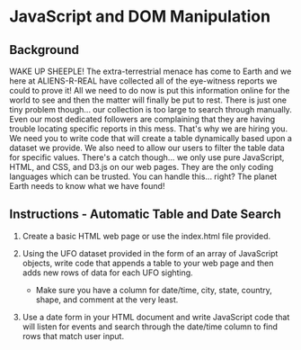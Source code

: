 # JavaScript and DOM Manipulation

## Background
WAKE UP SHEEPLE! The extra-terrestrial menace has come to Earth and we here at ALIENS-R-REAL have collected all of the eye-witness reports we could to prove it! All we need to do now is put this information online for the world to see and then the matter will finally be put to rest.
There is just one tiny problem though... our collection is too large to search through manually. Even our most dedicated followers are complaining that they are having trouble locating specific reports in this mess.
That's why we are hiring you. We need you to write code that will create a table dynamically based upon a dataset we provide. We also need to allow our users to filter the table data for specific values. There's a catch though... we only use pure JavaScript, HTML, and CSS, and D3.js on our web pages. They are the only coding languages which can be trusted.
You can handle this... right? The planet Earth needs to know what we have found!

## Instructions - Automatic Table and Date Search
1. Create a basic HTML web page or use the index.html file provided.

2. Using the UFO dataset provided in the form of an array of JavaScript objects, write code that appends a table to your web page and then adds new rows of data for each UFO sighting.
    *  Make sure you have a column for date/time, city, state, country, shape, and comment at the very least.

3. Use a date form in your HTML document and write JavaScript code that will listen for events and search through the date/time column to find rows that match user input.